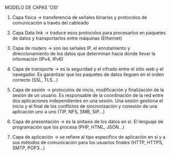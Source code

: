 MODELO DE CAPAS 'OSI'

1. Capa física -> transferencia de señales binarias y protocolos de comunicación a través del cableado

2. Capa Data link -> traduce esos protocolos para procesarlos en paquetes de datos y transportarlos entre máquinas (Ethernet)

3. Capa de routers -> son las señales IP, el enrutamiento y direccionamiento de los datos que determinan hacia donde llevar la información (IPv4, IPv6)

4. Capa de transporte -> es la seguridad y el cifrado entre el sitio web y el navegador.  Es garantizar que los paquetes de datos lleguen en el orden correcto (SSL, TLS...)

5. Capa de sesión -> protocolos de inicio, modificación y finalización de la sesión de un usuario. Es responsable de la coordinación de la red entre dos aplicaciones independientes en una sesión. Una sesión gestiona el inicio y el final de los conflictos de sincronización y conexión de una aplicación uno a uno (TIP, NFS, SMB, SIP...)

6. Capa de presentación -> es la sintaxis de los datos en sí. El lenguaje de programación que los procesa (PHP, HTML, JSON...)

7. Capa de aplicación -> se refiere al tipo específico de aplicación en sí y a sus métodos de comunicación para los usuarios finales (HTTP, HTTPS, SMTP, POP3...)
